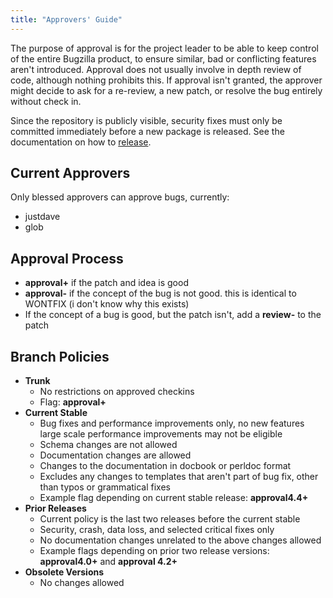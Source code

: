 ```yaml
---
title: "Approvers' Guide"
---
```


The purpose of approval is for the project leader to be able to keep
control of the entire Bugzilla product, to ensure similar, bad or
conflicting features aren't introduced. Approval does not usually
involve in depth review of code, although nothing prohibits this. If
approval isn't granted, the approver might decide to ask for a
re-review, a new patch, or resolve the bug entirely without check in.

Since the repository is publicly visible, security fixes must only be
committed immediately before a new package is released. See the
documentation on how to
[release](https://www.bugzilla.org/contributing/release.html).

## Current Approvers

Only blessed approvers can approve bugs, currently:

  - justdave
  - glob

## Approval Process

  - **approval+** if the patch and idea is good
  - **approval-** if the concept of the bug is not good. this is
    identical to WONTFIX (i don't know why this exists)
  - If the concept of a bug is good, but the patch isn't, add a
    **review-** to the patch

## Branch Policies

  - **Trunk**
      - No restrictions on approved checkins
      - Flag: **approval+**
  - **Current Stable**
      - Bug fixes and performance improvements only, no new features
        large scale performance improvements may not be eligible
      - Schema changes are not allowed
      - Documentation changes are allowed
      - Changes to the documentation in docbook or perldoc format
      - Excludes any changes to templates that aren't part of bug fix,
        other than typos or grammatical fixes
      - Example flag depending on current stable release:
        **approval4.4+**
  - **Prior Releases**
      - Current policy is the last two releases before the current
        stable
      - Security, crash, data loss, and selected critical fixes only
      - No documentation changes unrelated to the above changes allowed
      - Example flags depending on prior two release versions:
        **approval4.0+** and **approval 4.2+**
  - **Obsolete Versions**
      - No changes allowed
